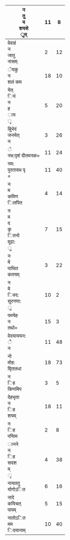 | न<br/>तु<br/>म<br/>शयसे<br/>ुम्               | 11  | 8   |
| --------------------------------------------- | --- | --- |
| वेवाहं<br/>न<br/>जातु<br/>नासम्               | 2   | 12  |
| ेयकु<br/>न<br/>शलं कम                         | 18  | 10  |
| येत्<br/>ियं<br/>न<br/>ह<br/>ाय<br/>ृ         | 5   | 20  |
| बुिभेदं<br/>जनयेत्<br/>न                      | 3   | 26  |
| े<br/>नभ:पृशं दीतमनक०                         | 11  | 24  |
| नम:<br/>पुरतादथ पृ<br/>०                      | 11  | 40  |
| न<br/>म<br/>कमिण<br/>िलपित                    | 4   | 14  |
| न<br/>म<br/>द<br/>कृ<br/>ितनो<br/>मूढा:<br/>ु | 7   | 15  |
| न<br/>मे<br/>पाथित<br/>कतयम्                  | 3   | 22  |
| न<br/>मे<br/>िवद:<br/>सुरगणा:<br/>ु           | 10  | 2   |
| पमयेह<br/>न<br/>तथो०                          | 15  | 3   |
| वेदयाययन:<br/>ै<br/>न                         | 11  | 48  |
| नो<br/>मोह:<br/>मृितलधा                       | 18  | 73  |
| न<br/>िह<br/>किणमिप                           | 3   | 5   |
| देहभृता<br/>न<br/>िह<br/>शयम्                 | 18  | 11  |
| न<br/>िह<br/>पयािम                            | 2   | 8   |
| ानने<br/>न<br/>िह<br/>सदश<br/>म्<br/>ृ        | 4   | 38  |
| नायततु<br/>योगोऽित                            | 6   | 16  |
| नादे<br/>कयिचत्<br/>पापम्                     | 5   | 15  |
| नातोऽित<br/>मम<br/>िदयानाम्                   | 10  | 40  |
